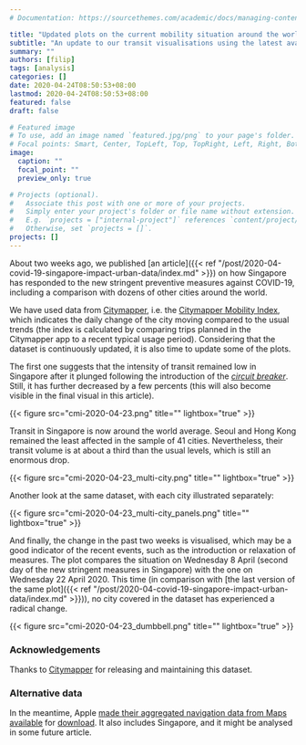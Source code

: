 ```yaml
---
# Documentation: https://sourcethemes.com/academic/docs/managing-content/

title: "Updated plots on the current mobility situation around the world"
subtitle: "An update to our transit visualisations using the latest available data"
summary: ""
authors: [filip]
tags: [analysis]
categories: []
date: 2020-04-24T08:50:53+08:00
lastmod: 2020-04-24T08:50:53+08:00
featured: false
draft: false

# Featured image
# To use, add an image named `featured.jpg/png` to your page's folder.
# Focal points: Smart, Center, TopLeft, Top, TopRight, Left, Right, BottomLeft, Bottom, BottomRight.
image:
  caption: ""
  focal_point: ""
  preview_only: true

# Projects (optional).
#   Associate this post with one or more of your projects.
#   Simply enter your project's folder or file name without extension.
#   E.g. `projects = ["internal-project"]` references `content/project/deep-learning/index.md`.
#   Otherwise, set `projects = []`.
projects: []
---
```


About two weeks ago, we published
[an article]({{< ref "/post/2020-04-covid-19-singapore-impact-urban-data/index.md" >}}) on how Singapore has responded to the new stringent preventive measures against COVID-19, including a comparison with dozens of other cities around the world.

We have used data from [Citymapper](https://citymapper.com), i.e. the [Citymapper Mobility Index](https://citymapper.com/cmi), which indicates the daily change of the city moving compared to the usual trends (the index is calculated by comparing trips planned in the Citymapper app to a recent typical usage period).
Considering that the dataset is continuously updated, it is also time to update some of the plots.

The first one suggests that the intensity of transit remained low in Singapore after it plunged following the introduction of the [_circuit breaker_](https://www.gov.sg/article/what-you-can-and-cannot-do-during-the-circuit-breaker-period).
Still, it has further decreased by a few percents (this will also become visible in the final visual in this article).

{{< figure src="cmi-2020-04-23.png" title="" lightbox="true" >}}

Transit in Singapore is now around the world average.
Seoul and Hong Kong remained the least affected in the sample of 41 cities.
Nevertheless, their transit volume is at about a third than the usual levels, which is still an enormous drop.

{{< figure src="cmi-2020-04-23_multi-city.png" title="" lightbox="true" >}}

Another look at the same dataset, with each city illustrated separately:

{{< figure src="cmi-2020-04-23_multi-city_panels.png" title="" lightbox="true" >}}

And finally, the change in the past two weeks is visualised, which may be a good indicator of the recent events, such as the introduction or relaxation of measures.
The plot compares the situation on Wednesday 8 April (second day of the new stringent measures in Singapore) with the one on Wednesday 22 April 2020.
This time (in comparison with [the last version of the same plot]({{< ref "/post/2020-04-covid-19-singapore-impact-urban-data/index.md" >}})), no city covered in the dataset has experienced a radical change.

{{< figure src="cmi-2020-04-23_dumbbell.png" title="" lightbox="true" >}}

### Acknowledgements 

Thanks to [Citymapper](https://citymapper.com/cmi) for releasing and maintaining this dataset.

### Alternative data

In the meantime, Apple [made their aggregated navigation data from Maps available](https://www.apple.com/sg/newsroom/2020/04/apple-makes-mobility-data-available-to-aid-covid-19-efforts/) for [download](https://www.apple.com/covid19/mobility/).
It also includes Singapore, and it might be analysed in some future article.

